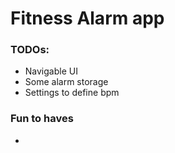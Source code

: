 #  Fitness Alarm app


### TODOs:
- Navigable UI
- Some alarm storage
- Settings to define bpm

### Fun to haves
- 
